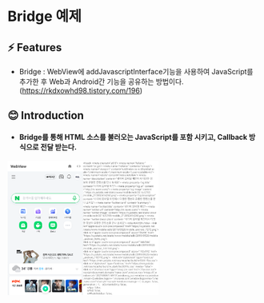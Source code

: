 # Bridge 예제

## ⚡ Features
* Bridge : WebView에 addJavascriptInterface기능을 사용하여 JavaScript를 추가한 후 Web과 Android간 기능을 공유하는 방법이다. (https://rkdxowhd98.tistory.com/196)

## 😊 Introduction
* #### Bridge를 통해 HTML 소스를 불러오는 JavaScript를 포함 시키고, Callback 방식으로 전달 받는다.
<img src="./readme/Image1.png" alt="Image1" width="30%"><img src="./readme/Image2.png" alt="Image2" width="30%">